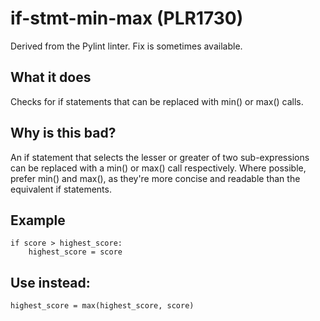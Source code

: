 # if-stmt-min-max (PLR1730)
Derived from the Pylint linter.
Fix is sometimes available.
## What it does
Checks for if statements that can be replaced with min() or max()
calls.
## Why is this bad?
An if statement that selects the lesser or greater of two sub-expressions
can be replaced with a min() or max() call respectively. Where possible,
prefer min() and max(), as they're more concise and readable than the
equivalent if statements.
## Example
```
if score > highest_score:
    highest_score = score
```
## Use instead:
```
highest_score = max(highest_score, score)
```